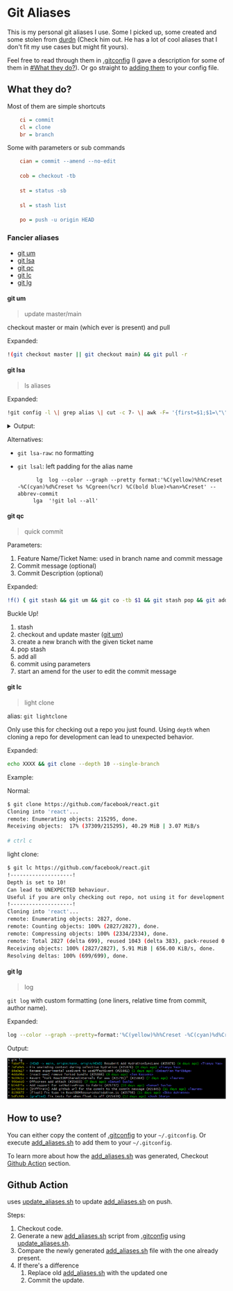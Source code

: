 # Git Aliases

This is my personal git aliases I use. Some I picked up, some created and some stolen from [durdn](https://github.com/durdn/cfg/blob/master/.gitconfig) (Check him out. He has a lot of cool aliases that I don't fit my use cases but might fit yours).

Feel free to read through them in [.gitconfig](.gitconfig) (I gave a description for some of them in [#What they do?](#what-they-do)). Or go straight to [adding them](#how-to-use) to your config file.

## What they do?

Most of them are simple shortcuts

```ini
    ci = commit
    cl = clone
    br = branch
```

Some with parameters or sub commands

```ini
    cian = commit --amend --no-edit

    cob = checkout -tb

    st = status -sb

    sl = stash list

    po = push -u origin HEAD
```

### Fancier aliases

- [git um](#git-um)
- [git lsa](#git-lsa)
- [git qc](#git-qc)
- [git lc](#git-lc)
- [git lg](#git-lg)

#### git um

> update master/main

checkout master or main (which ever is present) and pull

Expanded:

```bash
!(git checkout master || git checkout main) && git pull -r
```

#### git lsa

> ls aliases

Expanded:

```bash
!git config -l \| grep alias \| cut -c 7- \| awk -F= '{first=$1;$1=\"\";printf(\"%-12s %s\\n\",first,$0);}'"
```

<details>

<summary>Output:</summary>

```bash
$ git lsa
ci            commit
cia           commit --amend
cian          commit --amend --no-edit
cim           commit -m
co            checkout
cob           checkout -tb
st            status -sb
cl            clone
br            branch
r             reset
cp            cherry-pick
gr            grep -Ii
s             stash
sl            stash list
sa            stash apply
ss            stash save
lasttag       describe --tags --abbrev 0
lt            describe --tags --abbrev 0
p             push
po            push -u origin HEAD
um            !(git checkout master || git checkout main) && git pull -r
lsa-raw       !git config -l | grep alias | cut -c 7-
lsa           !git lsa-raw  | awk -F  '{first $1;$1 "";printf("%-12s %s\n",first,$0);}'
lsal          !git lsa-raw  | awk -F  '{first $1;$1 "";printf("%12s %s\n",first,$0);}'
qc            !f() { git stash && git um && git co -tb $1 && git stash pop && git add . && git ci -m '${1}: ${2}' -m '' -m '${3:-desc}' && git ci --amend; } ; f
empty         !git commit -am"[empty] Initial commit" --allow-empty
lightclone    !echo -e '!--------------------!
lc            lightclone
logg          log --graph --oneline --decorate
logga         log --graph --oneline --decorate
lg            log --color --graph --pretty format:'%C(yellow)%h%Creset -%C(cyan)%d%Creset %s %Cgreen(%cr) %C(bold blue)<%an>%Creset' --abbrev-commit
lga           !git lg --all
```

</details>

Alternatives:

- `git lsa-raw`: no formatting
- `git lsal`:  left padding for the alias name

    ```text
          lg  log --color --graph --pretty format:'%C(yellow)%h%Creset -%C(cyan)%d%Creset %s %Cgreen(%cr) %C(bold blue)<%an>%Creset' --abbrev-commit
         lga  '!git lol --all'
    ```

#### git qc

> quick commit

Parameters:

1. Feature Name/Ticket Name: used in branch name and commit message
2. Commit message (optional)
3. Commit Description (optional)

Expanded:

```bash
!f() { git stash && git um && git co -tb $1 && git stash pop && git add . && git ci -m '${1}: ${2}' -m '' -m '${3:-desc}' && git ci --amend; } ; f
```

Buckle Up!

1. stash
2. checkout and update master ([git um](#git-um))
3. create a new branch with the given ticket name
4. pop stash
5. add all
6. commit using parameters
7. start an amend for the user to edit the commit message

#### git lc

> light clone

alias: `git lightclone`

Only use this for checking out a repo you just found. Using `depth` when cloning a repo for development can lead to unexpected behavior.

Expanded:

```bash
echo XXXX && git clone --depth 10 --single-branch
```

Example:

Normal:

```bash
$ git clone https://github.com/facebook/react.git
Cloning into 'react'...
remote: Enumerating objects: 215295, done.
Receiving objects:  17% (37309/215295), 40.29 MiB | 3.07 MiB/s

# ctrl c
```

light clone:

```bash
$ git lc https://github.com/facebook/react.git
!--------------------!
Depth is set to 10!
Can lead to UNEXPECTED behaviour.
Useful if you are only checking out repo, not using it for development
!--------------------!
Cloning into 'react'...
remote: Enumerating objects: 2827, done.
remote: Counting objects: 100% (2827/2827), done.
remote: Compressing objects: 100% (2334/2334), done.
remote: Total 2827 (delta 699), reused 1043 (delta 383), pack-reused 0
Receiving objects: 100% (2827/2827), 5.91 MiB | 656.00 KiB/s, done.
Resolving deltas: 100% (699/699), done.
```

#### git lg

> log

`git log` with custom formatting (one liners, relative time from commit, author name).

Expanded:

```bash
log --color --graph --pretty=format:'%C(yellow)%h%Creset -%C(cyan)%d%Creset %s %Cgreen(%cr) %C(bold blue)<%an>%Creset' --abbrev-commit
```

Output:

![lg.png](docs/lg.png)

## How to use?

You can either copy the content of [.gitconfig](.gitconfig) to your `~/.gitconfig`. Or execute [add_aliases.sh](add_aliases.sh) to add them to your `~/.gitconfig`.

To learn more about how the [add_aliases.sh](add_aliases.sh) was generated, Checkout [Github Action](#github-action) section.

## Github Action

uses [update_aliases.sh](update_aliases.sh) to update [add_aliases.sh](add_aliases.sh) on push.

Steps:

1. Checkout code.
2. Generate a new [add_aliases.sh](add_aliases.sh) script from [.gitconfig](.gitconfig) using [update_aliases.sh](update_aliases.sh).
3. Compare the newly generated [add_aliases.sh](add_aliases.sh) file with the one already present.
4. If there's a difference
    1. Replace old [add_aliases.sh](add_aliases.sh) with the updated one
    2. Commit the update.
